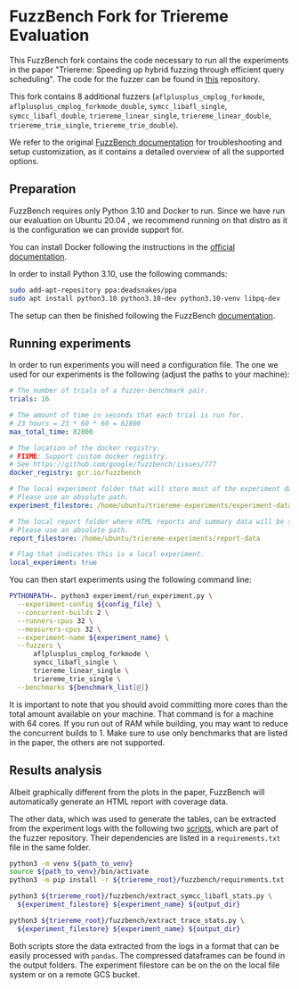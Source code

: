 # FuzzBench Fork for Triereme Evaluation

This FuzzBench fork contains the code necessary to run all the experiments in
the paper "Triereme: Speeding up hybrid fuzzing through efficient query
scheduling". The code for the fuzzer can be found in [this][triereme]
repository.

This fork contains 8 additional fuzzers (`aflplusplus_cmplog_forkmode`,
`aflplusplus_cmplog_forkmode_double`, `symcc_libafl_single`,
`symcc_libafl_double`, `triereme_linear_single`, `triereme_linear_double`,
`triereme_trie_single`, `triereme_trie_double`).

We refer to the original [FuzzBench documentation][fuzzbench-docs] for
troubleshooting and setup customization, as it contains a detailed overview of
all the supported options.

[fuzzbench-docs]: https://google.github.io/fuzzbench/


## Preparation

FuzzBench requires only Python 3.10 and Docker to run. Since we have run our
evaluation on Ubuntu 20.04 , we recommend running on that distro as it is the
configuration we can provide support for.

You can install Docker following the instructions in the [official
documentation][docker-docs].

[docker-docs]: https://docs.docker.com/engine/install/ubuntu/

In order to install Python 3.10, use the following commands:

```bash
sudo add-apt-repository ppa:deadsnakes/ppa
sudo apt install python3.10 python3.10-dev python3.10-venv libpq-dev
```

The setup can then be finished following the FuzzBench
[documentation][fuzzbench-prereq].

[fuzzbench-prereq]: https://google.github.io/fuzzbench/getting-started/prerequisites/


## Running experiments

In order to run experiments you will need a configuration file. The one we used
for our experiments is the following (adjust the paths to your machine):

```yaml
# The number of trials of a fuzzer-benchmark pair.
trials: 16

# The amount of time in seconds that each trial is run for.
# 23 hours = 23 * 60 * 60 = 82800
max_total_time: 82800

# The location of the docker registry.
# FIXME: Support custom docker registry.
# See https://github.com/google/fuzzbench/issues/777
docker_registry: gcr.io/fuzzbench

# The local experiment folder that will store most of the experiment data.
# Please use an absolute path.
experiment_filestore: /home/ubuntu/triereme-experiments/experiment-data

# The local report folder where HTML reports and summary data will be stored.
# Please use an absolute path.
report_filestore: /home/ubuntu/triereme-experiments/report-data

# Flag that indicates this is a local experiment.
local_experiment: true
```

You can then start experiments using the following command line:

```bash
PYTHONPATH=. python3 experiment/run_experiment.py \
  --experiment-config ${config_file} \
  --concurrent-builds 2 \
  --runners-cpus 32 \
  --measurers-cpus 32 \
  --experiment-name ${experiment_name} \
  --fuzzers \
      aflplusplus_cmplog_forkmode \
      symcc_libafl_single \
      triereme_linear_single \
      triereme_trie_single \
  --benchmarks ${benchmark_list[@]}
```

It is important to note that you should avoid committing more cores than the
total amount available on your machine. That command is for a machine with 64
cores. If you run out of RAM while building, you may want to reduce the
concurrent builds to 1. Make sure to use only benchmarks that are listed in the
paper, the others are not supported.


## Results analysis

Albeit graphically different from the plots in the paper, FuzzBench will
automatically generate an HTML report with coverage data.

The other data, which was used to generate the tables, can be extracted from the
experiment logs with the following two [scripts][triereme-scripts], which are
part of the fuzzer repository. Their dependencies are listed in a
`requirements.txt` file in the same folder.

```bash
python3 -m venv ${path_to_venv}
source ${path_to_venv}/bin/activate
python3 -m pip install -r ${triereme_root}/fuzzbench/requirements.txt

python3 ${triereme_root}/fuzzbench/extract_symcc_libafl_stats.py \
  ${experiment_filestore} ${experiment_name} ${output_dir}

python3 ${triereme_root}/fuzzbench/extract_trace_stats.py \
  ${experiment_filestore} ${experiment_name} ${output_dir}
```

Both scripts store the data extracted from the logs in a format that can be
easily processed with `pandas`. The compressed dataframes can be found in the
output folders. The experiment filestore can be on the on the local file system
or on a remote GCS bucket.

[triereme]: https://github.com/vusec/triereme
[triereme-scripts]: https://github.com/vusec/triereme/tree/main/fuzzbench

